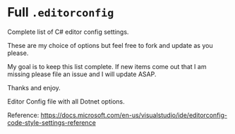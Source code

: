 # Full `.editorconfig`

Complete list of C# editor config settings. 

These are my choice of options but feel free to fork and update as you please.

My goal is to keep this list complete.  If new items come out that I am missing please file an issue and I will update ASAP.

Thanks and enjoy.

Editor Config file with all Dotnet options. 

Reference:
https://docs.microsoft.com/en-us/visualstudio/ide/editorconfig-code-style-settings-reference

